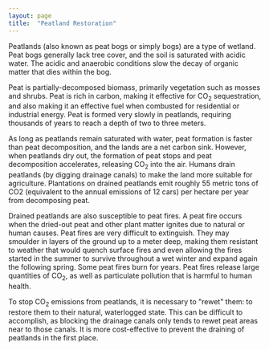 ```yaml
---
layout: page
title:  "Peatland Restoration"
---
```


Peatlands (also known as peat bogs or simply bogs) are a type of wetland.  Peat bogs generally lack tree cover, and the soil is saturated with acidic water.  The acidic and anaerobic conditions slow the decay of organic matter that dies within the bog.

Peat is partially-decomposed biomass, primarily vegetation such as mosses and shrubs.  Peat is rich in carbon, making it effective for CO<sub>2</sub> sequestration, and also making it an effective fuel when combusted for residential or industrial energy.  Peat is formed very slowly in peatlands, requiring thousands of years to reach a depth of two to three meters.

As long as peatlands remain saturated with water, peat formation is faster than peat decomposition, and the lands are a net carbon sink.  However, when peatlands dry out, the formation of peat stops and peat decomposition accelerates, releasing CO<sub>2</sub> into the air.  Humans drain peatlands (by digging drainage canals) to make the land more suitable for agriculture.  Plantations on drained peatlands emit roughly 55 metric tons of CO2 (equivalent to the annual emissions of 12 cars) per hectare per year from decomposing peat.

Drained peatlands are also susceptible to peat fires.  A peat fire occurs when the dried-out peat and other plant matter ignites due to natural or human causes.  Peat fires are very difficult to extinguish.  They may smoulder in layers of the ground up to a meter deep, making them resistant to weather that would quench surface fires and even allowing the fires started in the summer to survive throughout a wet winter and expand again the following spring.  Some peat fires burn for years.  Peat fires release large quantities of CO<sub>2</sub>, as well as particulate pollution that is harmful to human health.

To stop CO<sub>2</sub> emissions from peatlands, it is necessary to "rewet" them: to restore them to their natural, waterlogged state.  This can be difficult to accomplish, as blocking the drainage canals only tends to rewet peat areas near to those canals.  It is more cost-effective to prevent the draining of peatlands in the first place.